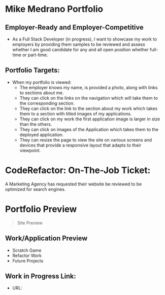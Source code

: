 # Mike Medrano Portfolio

## Employer-Ready and Employer-Competitive
- As a Full Stack Developer (in progress), I want to showcase my work to employers by providing them samples to be reviewed and assess whether I am good candidate for any and all  open position whether full-time or part-time.


## Portfolio Targets:
- When my portfolio is viewed:
    - The employer knows my name, is provided a photo, along with links to sections about me.
    - They can click on the links on the navigation which will take them to the corresponding section. 
    - They can click on the link to the section about my work which takes them to a section with titled images of my applications.
    -  They can click on my work the first application image is larger in size than the others. 
    - They can click on images of the Application which takes them to the deployed application.
    - They can resize the page to view the site on various screens and devices that provide a responsive layout that adapts to their viewpoint.

# CodeRefactor: On-The-Job Ticket: 

A Marketing Agency has requested their website be reviewed to be optimized for search engines.

# Portfolio Preview
> Site Preview

## Work/Application Preview
- Scratch Game
- Refactor Work
- Future Projects



## Work in Progress Link:
- URL: 